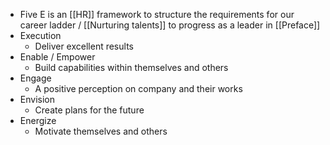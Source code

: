 - Five E is an [[HR]] framework to structure the requirements for our career ladder / [[Nurturing talents]] to progress as a leader in [[Preface]]
- Execution
    - Deliver excellent results
- Enable / Empower
    - Build capabilities within themselves and others
- Engage
    - A positive perception on company and their works
- Envision
    - Create plans for the future
- Energize
    - Motivate themselves and others
